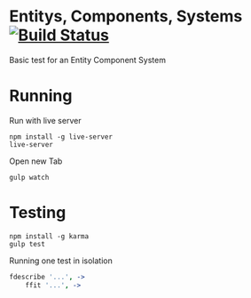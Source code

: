Entitys, Components, Systems [![Build Status](https://travis-ci.org/AlanFoster/JS-Game.svg?branch=master)](https://travis-ci.org/AlanFoster/JS-Game)
============================


Basic test for an Entity Component System


Running
===========

Run with live server

```
npm install -g live-server
live-server
```

Open new Tab

```
gulp watch
```


Testing
=======

```
npm install -g karma
gulp test
```

Running one test in isolation

```coffeescript
fdescribe '...', ->
    ffit '...', ->
```